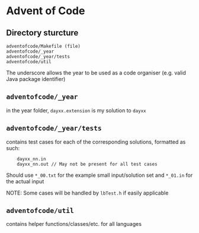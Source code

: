 # Advent of Code

## Directory sturcture
```
adventofcode/Makefile (file)
adventofcode/_year
adventofcode/_year/tests
adventofcode/util
```

The underscore allows the year to be used as a code organiser (e.g. valid Java package identifier)

## `adventofcode/_year`
in the year folder, `dayxx.extension` is my solution to `dayxx`

## `adventofcode/_year/tests`
contains test cases for each of the corresponding solutions, formatted as such:
```
	dayxx_nn.in
	dayxx_nn.out // May not be present for all test cases
```
Should use `*_00.txt` for the example small input/solution set and `*_01.in` for the actual input

NOTE: Some cases will be handled by `lbTest.h` if easily applicable

## `adventofcode/util`
contains helper functions/classes/etc. for all languages

